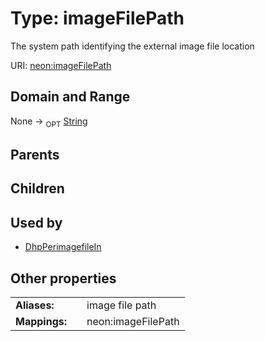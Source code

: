 
# Type: imageFilePath


The system path identifying the external image file location

URI: [neon:imageFilePath](https://data.neonscience.org/imageFilePath)


## Domain and Range

None ->  <sub>OPT</sub> [String](types/String.md)

## Parents


## Children


## Used by

 * [DhpPerimagefileIn](DhpPerimagefileIn.md)

## Other properties

|  |  |  |
| --- | --- | --- |
| **Aliases:** | | image file path |
| **Mappings:** | | neon:imageFilePath |

